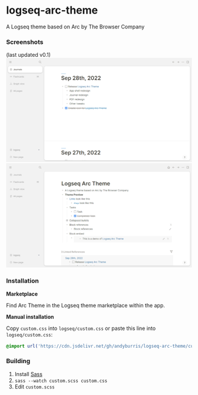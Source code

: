 # logseq-arc-theme
A Logseq theme based on Arc by The Browser Company

### Screenshots 
(last updated v0.1)
![Journals screenshot](arc-light-journals.png)
![Page screenshot](arc-light-demo.png)

### Installation
**Marketplace**

Find Arc Theme in the Logseq theme marketplace within the app.

**Manual installation**

Copy `custom.css` into `logseq/custom.css` or paste this line into `logseq/custom.css`:
```css
@import url('https://cdn.jsdelivr.net/gh/andyburris/logseq-arc-theme/custom.css');
```

### Building
1. Install [Sass](https://sass-lang.com/)
2. `sass --watch custom.scss custom.css`
3. Edit `custom.scss`